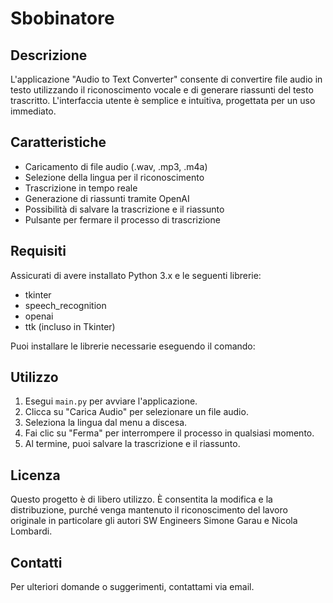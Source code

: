 # Sbobinatore

## Descrizione
L'applicazione "Audio to Text Converter" consente di convertire file audio in testo utilizzando il riconoscimento vocale e di generare riassunti del testo trascritto. L'interfaccia utente è semplice e intuitiva, progettata per un uso immediato.

## Caratteristiche
- Caricamento di file audio (.wav, .mp3, .m4a)
- Selezione della lingua per il riconoscimento
- Trascrizione in tempo reale
- Generazione di riassunti tramite OpenAI
- Possibilità di salvare la trascrizione e il riassunto
- Pulsante per fermare il processo di trascrizione

## Requisiti
Assicurati di avere installato Python 3.x e le seguenti librerie:
- tkinter
- speech_recognition
- openai
- ttk (incluso in Tkinter)

Puoi installare le librerie necessarie eseguendo il comando:

## Utilizzo
1. Esegui `main.py` per avviare l'applicazione.
2. Clicca su "Carica Audio" per selezionare un file audio.
3. Seleziona la lingua dal menu a discesa.
4. Fai clic su "Ferma" per interrompere il processo in qualsiasi momento.
5. Al termine, puoi salvare la trascrizione e il riassunto.

## Licenza
Questo progetto è di libero utilizzo. È consentita la modifica e la distribuzione, purché venga mantenuto il riconoscimento del lavoro originale
in particolare gli autori SW Engineers Simone Garau e Nicola Lombardi.

## Contatti
Per ulteriori domande o suggerimenti, contattami via email.
